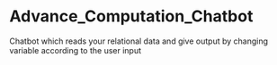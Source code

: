 # Advance_Computation_Chatbot
Chatbot which reads your relational data and give output by changing variable according to the user input
